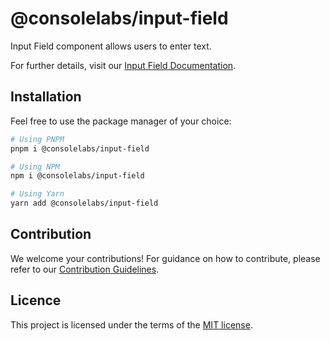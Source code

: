 # @consolelabs/input-field

Input Field component allows users to enter text.

For further details, visit our
[Input Field Documentation](https://ds.console.so/?path=/docs/ui-inputfield--docs).

## Installation

Feel free to use the package manager of your choice:

```sh
# Using PNPM
pnpm i @consolelabs/input-field

# Using NPM
npm i @consolelabs/input-field

# Using Yarn
yarn add @consolelabs/input-field
```

## Contribution

We welcome your contributions! For guidance on how to contribute, please refer
to our [Contribution Guidelines](/CONTRIBUTING.md).

## Licence

This project is licensed under the terms of the
[MIT license](https://choosealicense.com/licenses/mit/).
